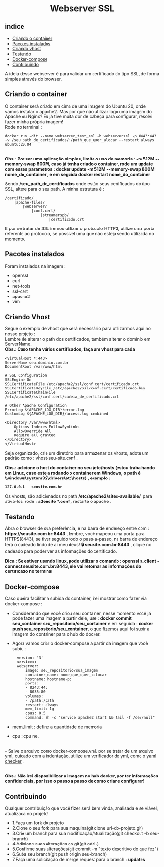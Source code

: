 <h1 align=center>Webserver SSL</h1>

## indice

- [Criando o container](#criando-o-container)
- [Pacotes instalados](#pacotes-instalados)
- [Criando vhost](#criando-vhost)
- [Testando](#testando)
- [Docker-compose](#docker-compose)
- [Contribuindo](#contribuindo)



<p>A ideia desse webserver é para validar um certificado do tipo SSL, de forma simples através do browser.</p>

## Criando o container

<p>O container será criado em cima de uma imagem do Ubuntu 20, onde vamos instalar o apache2. Mas por que não utilizar logo uma imagem do Apache ou Nginx? Eu já tive muita dor de cabeça para configurar, resolvi fazer minha própria imagem!
<br>
Rode no terminal : <br>

    docker run -dit --name webserver_test_ssl -h webserverssl -p 8443:443 -v /seu_path_de_certificados/:/path_que_quer_alocar --restart always ubuntu:20.04 
<br><b>Obs.: Por ser uma aplicação simples, limite o uso de memoria : -m 512M --memory-swap 800M, caso já tenha criado o container, rode um update com esses parametros : docker update -m 512M --memory-swap 800M nome_do_container , e em seguida docker restart nome_do_container</b><br>

Sendo <b>/seu_path_de_certificados</b> onde estão seus certificados do tipo SSL, altere para o seu path. A minha estrutura é : <br>
    
    /certificado/
        |apache-files/
            |webserver/
                |conf.cert/
                    |streamerspb/
                        |certificado.crt

E por se tratar de SSL iremos utilizar o protocolo HTTPS, utilize uma porta referente ao protocolo, se possível uma que não esteja sendo utilizada no momento.
</p>

## Pacotes instalados

<p>Foram instalados na imagem : 
<ul>
<li>openssl</li>
<li>curl</li>
<li>net-tools</li>
<li>ssl-cert</li>
<li>apache2</li>
<li>vim</li>
</ul>

## Criando Vhost

<p>Segue o exemplo de vhost que será necessário para utilizarmos aqui no nosso projeto :
<br>
Lembre de alterar o path dos certificados, também alterar o domínio em ServerName.<br>
<b>Obs.: Caso tenha vários certificados, faça um vhost para cada</b>

    <VirtualHost *:443>
    ServerName seu.dominio.com.br
    DocumentRoot /var/www/html

    # SSL Configuration
    SSLEngine On
    SSLCertificateFile /etc/apache2/ssl/conf.cert/certificado.crt
    SSLCertificateKeyFile /etc/apache2/ssl/conf.cert/certificado.key
    SSLCertificateChainFile /etc/apache2/ssl/conf.cert/cadeia_de_certificado.crt

    # Other Apache Configuration
    ErrorLog ${APACHE_LOG_DIR}/error.log
    CustomLog ${APACHE_LOG_DIR}/access.log combined

    <Directory /var/www/html>
        Options Indexes FollowSymLinks
        AllowOverride All
        Require all granted
    </Directory>
    </VirtualHost>

Seja organizado, crie um diretório para armazenar os vhosts, adote um padrão como : vhost-seu-site.conf .

<b>Obs.: adicione o host do container no seu /etc/hosts (estou trabalhando em Linux, caso esteja rodando o container em Windows, o path é \windows\system32\drivers\etc\hosts) , exemplo :

    127.0.0.1   seusite.com.br
</b>

Os vhosts, são adicionados no path <b>/etc/apache2/sites-available/</b>, para ativa-los, rode : <b>a2ensite *.conf </b> , restarte o apache .

## Testando
<p>Abra o browser de sua preferência, e na barra de endereço entre com : <b>https://seusite.com.br:8443</b> , lembre, você mapeou uma porta para HTTPS(8443), se tiver seguido todo o pass-a-passo, na barra de endereço terá o cadeado lindo de ai meu deus! <b>🔒 seusite.com.br:8443</b> , clique no cadeado para poder ver as informações do certificado.
</p>
<b>Dica : Se estiver usando linux, pode utilizar o comando : openssl s_client -connect seusite.com.br:8443, ele vai retornar as informações do certificado no terminal</b>

## Docker-compose
<p>Caso queira facilitar a subida do container, irei mostrar como fazer via docker-compose :<br>

- Considerando que você criou seu container, nesse momento você já pode fazer uma imagem a partir dele, use : <b>docker commit seu_container seu_repositorio/seu_container</b> e em seguida : <b>docker push seu_repositorio/seu_container</b>, o que fizemos aqui foi subir a imagem do container para o hub do docker.
- Agora vamos criar o docker-compose a partir da imagem que você subiu :<br>

        version: '3'
        services:
        webserver:
            image: seu_repositorio/sua_imagem
            container_name: nome_que_quer_colocar
            hostname: hostname-pc
            ports:
            - 8243:443
            - 8035:80
            volumes:
            - /path:/path
            restart: always
            mem_limit: 1g
            cpus: 0.5
            command: sh -c "service apache2 start && tail -f /dev/null"

- mem_limit : define a quantidade de memoria
- cpu : cpu ne.
<br>
- Salve o arquivo como docker-compose.yml, por se tratar de um arquivo yml, cuidado com a indentação, utilize um verificador de yml, como o <a href="https://yamlchecker.com/">yaml checker</a> .
</p>
<br><b>Obs.: Não irei disponibilizar a imagem no hub docker, por ter informações confidenciais, por isso o passo a passo de como criar e configurar!</b>

## Contribuindo
<p>Qualquer contribuição que você fizer será bem vinda, analisada e se viável, atualizada no projeto!
<ul>
<li>1.Faça um fork do projeto</li>
<li>2.Clone o seu fork para sua maquina(git clone url-do-projeto.git)</li>
<li>3.Crie um branch para sua modificação/atualização(git checkout -b seu-branch)</li>
<li>4.Adicione suas alterações ao git(git add .)</li>
<li>5.Confirme suas alterações(git commit -m "texto descritivo do que fez")</li>
<li>6.Suba seu branch(git push origin seu-branch)</li>
<li>7.Faça uma solicitação de merge request para o branch : <b>updates</b></li>
</ul>
</p>
